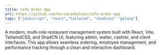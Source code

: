 ```yaml
---
title: Cafe Order App
url: https://github.com/kerimcanbalkan/cafe-order-app
tags: ["javascript", "react","tailwind", "shadcnui" "golang"]
---
```


A modern, multi-role restaurant management system built with React, Vite, TailwindCSS, and ShadCN UI, featuring admin, waiter, cashier, and client interfaces. This app allows seamless ordering, employee management, and performance tracking through a clean and interactive dashboard.